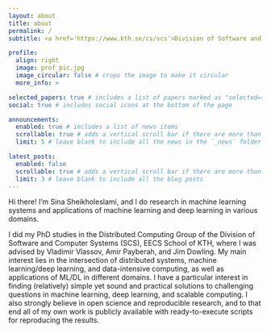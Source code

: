 ```yaml
---
layout: about
title: about
permalink: /
subtitle: <a href='https://www.kth.se/cs/scs'>Division of Software and Computer Systems, KTH Royal Institute of Technology.</a>

profile:
  align: right
  image: prof_pic.jpg
  image_circular: false # crops the image to make it circular
  more_info: >

selected_papers: true # includes a list of papers marked as "selected={true}"
social: true # includes social icons at the bottom of the page

announcements:
  enabled: true # includes a list of news items
  scrollable: true # adds a vertical scroll bar if there are more than 3 news items
  limit: 5 # leave blank to include all the news in the `_news` folder

latest_posts:
  enabled: false
  scrollable: true # adds a vertical scroll bar if there are more than 3 new posts items
  limit: 3 # leave blank to include all the blog posts
---
```

Hi there! I’m Sina Sheikholeslami, and I do research in machine learning systems and applications of machine learning and deep learning in various domains.

I did my PhD studies in the Distributed Computing Group of the Division of Software and Computer Systems (SCS), EECS School of KTH, where I was advised by Vladimir Vlassov, Amir Payberah, and Jim Dowling. My main interest lies in the intersection of distributed systems, machine learning/deep learning, and data-intensive computing, as well as applications of ML/DL in different domains. I have a particular interest in finding (relatively) simple yet sound and practical solutions to challenging questions in machine learning, deep learning, and scalable computing. I also strongly believe in open science and reproducible research, and to that end all of my own work is publicly available with ready-to-execute scripts for reproducing the results.
